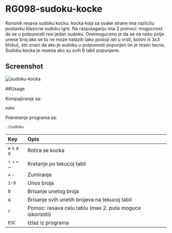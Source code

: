 # RG098-sudoku-kocke
Korisnik resava sudoku kocku: kocka koja sa svake strane ima razlicitu postavku klasicne sudoku igre.
Na raspolaganju ima 2 pomoci: mogucnost da se u potpunosti resi jedan sudoku.
Onemoguceno je da se na neko polje unese broj ako se tu ne moze nalaziti (ako postoji isti u vrsti, koloni ili 3x3 bloku), sto znaci da ako je sudoku u potpunosti popunjen on je resen tacno.
Sudoku kocka je resena ako su svih 6 tabli popunjene.

## Screenshot

![sudoku-kocka](https://raw.githubusercontent.com/MATF-RG17/RG098-sudoku-kocke/master/Screenshots/2017-12-29.png)

##Usage

Kompajliranje sa:

`make`

Pokretanje programa sa:

`./sudoku`


| **Key** | **Opis** |
| :---  | :--- |
| `w` `s` `a` `d` | Rotira se kocka |
| `↑` `↓` `←` `→`   | Kretanje po tekucoj tabli  |
| `+` `-` | Zumiranje |
| `1-9` | Unos broja |
| `0` | Brisanje unetog broja |
| `q` | Brisanje svih unetih brojeva na tekucoj tabli |
| `r` | Pomoc: resava celu tablu (max 2. puta moguce iskoristiti) |
| `ESC` | Izlaz iz programa |
